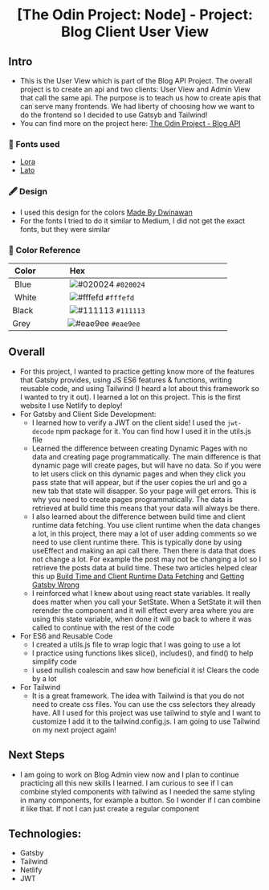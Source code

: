 <h1 align="center">
[The Odin Project: Node] - Project: Blog Client User View
</h1>

## Intro

-   This is the User View which is part of the Blog API Project. The overall project is to create an api and two clients: User View and Admin View that call the same api. The purpose is to teach us how to create apis that can serve many frontends. We had liberty of choosing how we want to do the frontend so I decided to use Gatsyb and Tailwind!
-   You can find more on the project here: [The Odin Project - Blog API](https://www.theodinproject.com/paths/full-stack-javascript/courses/nodejs/lessons/blog-api)

### 📗 Fonts used

-   [Lora](https://fonts.google.com/specimen/Lora?query=lora)
-   [Lato](https://fonts.google.com/specimen/Lato?query=lato)

### 🖋️ Design

-   I used this design for the colors [Made By Dwinawan](https://dribbble.com/shots/16378160--Exploration-Article-Page)
-   For the fonts I tried to do it similar to Medium, I did not get the exact fonts, but they were similar

### 🎨 Color Reference

|  Color            |  Hex                                                                  |
| ----------------- | --------------------------------------------------------------------- |
|  Blue             |  ![#020024](https://via.placeholder.com/10/020024?text=+) `#020024`   |
|  White            |  ![#fffefd](https://via.placeholder.com/10/fffefd?text=+) `#fffefd`   |
| Black             |  ![#111113](https://via.placeholder.com/10/111113?text=+) `#111113`   |
| Grey              | ![#eae9ee](https://via.placeholder.com/10/eae9ee?text=+) `#eae9ee`    |

## Overall

-   For this project, I wanted to practice getting know more of the features that Gatsby provides, using JS ES6 features & functions, writing reusable code, and using Tailwind (I heard a lot about this framework so I wanted to try it out). I learned a lot on this project. This is the first website I use Netlify to deploy!
-   For Gatsby and Client Side Development:
    -   I learned how to verify a JWT on the client side! I used the `jwt-decode` npm package for it. You can find how I used it in the utils.js file
    -   Learned the difference between creating Dynamic Pages with no data and creating page programmatically. The main difference is that dynamic page will create pages, but will have no data. So if you were to let users click on this dynamic pages and when they click you pass state that will appear, but if the user copies the url and go a new tab that state will disapper. So your page will get errors. This is why you need to create pages programmatically. The data is retrieved at build time this means that your data will always be there.
    -   I also learned about the difference between build time and client runtime data fetching. You use client runtime when the data changes a lot, in this project, there may a lot of user adding comments so we need to use client runtime there. This is typically done by using useEffect and making an api call there. Then there is data that does not change a lot. For example the post may not be changing a lot so I retrieve the posts data at build time. These two articles helped clear this up [Build Time and Client Runtime Data Fetching](https://www.gatsbyjs.com/docs/conceptual/data-fetching/) and [Getting Gatsby Wrong](https://betterprogramming.pub/getting-gatsby-wrong-836c198eb6ea)
    -   I reinforced what I knew about using react state variables. It really does matter when you call your SetState. When a SetState it will then rerender the component and it will effect every area where you are using this state variable, when done it will go back to where it was called to continue with the rest of the code
-   For ES6 and Reusable Code
    -   I created a utils.js file to wrap logic that I was going to use a lot
    -   I practice using functions likes slice(), includes(), and find() to help simplify code
    -   I used nullish coalescin and saw how beneficial it is! Clears the code by a lot
-   For Tailwind
    -   It is a great framework. The idea with Tailwind is that you do not need to create css files. You can use the css selectors they already have. All I used for this project was use tailwind to style and I want to customize I add it to the tailwind.config.js. I am going to use Tailwind on my next project again!

## Next Steps

-   I am going to work on Blog Admin view now and I plan to continue practicing all this new skills I learned. I am curious to see if I can combine styled components with tailwind as I needed the same styling in many components, for example a button. So I wonder if I can combine it like that. If not I can just create a regular component

## Technologies:

-   Gatsby
-   Tailwind
-   Netlify
-   JWT
